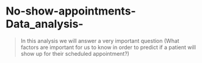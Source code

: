 # No-show-appointments-Data_analysis-
>In this analysis we will answer a very important question (What factors are important for us to know in order to predict if a patient will show up for their scheduled appointment?)
